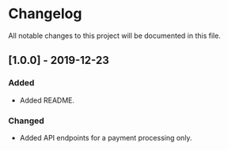 # Changelog
All notable changes to this project will be documented in this file.

## [1.0.0] - 2019-12-23

### Added
- Added README. 

### Changed
- Added API endpoints for a payment processing only.
